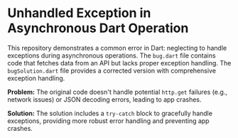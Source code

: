 # Unhandled Exception in Asynchronous Dart Operation

This repository demonstrates a common error in Dart: neglecting to handle exceptions during asynchronous operations.  The `bug.dart` file contains code that fetches data from an API but lacks proper exception handling.  The `bugSolution.dart` file provides a corrected version with comprehensive exception handling.

**Problem:** The original code doesn't handle potential `http.get` failures (e.g., network issues) or JSON decoding errors, leading to app crashes.

**Solution:** The solution includes a `try-catch` block to gracefully handle exceptions, providing more robust error handling and preventing app crashes.